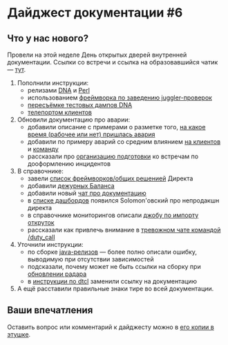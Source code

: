 # Дайджест документации #6

## Что у нас нового?
Провели на этой неделе День открытых дверей внутренней документации. Ссылки со встречи и ссылка на образовавшийся чатик — [тут](https://wiki.yandex-team.ru/direct/development/techtalks/20200825/).

1. Пополнили инструкции:
   * релизами [DNA](../../../guide/releases/dna.md) и [Perl](../../../guide/releases/perl.md)
   * использованием [фреймворка по заведению juggler-проверок](../../../jeri/howto-directadmin-juggler.md)
   * [пересъёмке тестовых дампов DNA](../../../frontend/how-to-refresh-dumps.md)
   * [телепортом клиентов](../../../guide/basics/howto_teleport.md)
1. Обновили документацию про аварии:
   * добавили описание с примерами о разметке того, [на какое время (рабочее или нет) пришлась авария](../../../incidents/spi-ticket.md#hours)
   * добавили по примеру аварий со средним влиянием [на клиентов](../../../incidents/spi-ticket.md#impact-clients) и [команду](../../../incidents/spi-ticket.md#impact-team)
   * рассказали про [организацию подготовки](../../../incidents/after-incident.md#2.-dooformlenie) ко встречам по дооформлению инцидентов
1. В справочнике:
   * завели [список фреймворков/общих решенией](../../direct-frameworks.md) Директа
   * добавили [дежурных Баланса](../../duty.md#balans)
   * добавили новый [чат про документацию](../../chats.md#docs)
   * в [списке дашбордов](../../dashboards.md#ekspluatatsiia) появился Solomon'овский про непродакшн директа
   * в справочнике мониторингов описали [джобу по импорту откруток](../../alerts/active-orders-import-job.md)
   * рассказали как привлечь внимание в [тревожном чате командой /duty_call](../../chats.md#direct-prod-problems)
1. Уточнили инструкции:
   * по сборке [java-релизов](../../../guide/releases/java-web.md#create) — более полно описали ошибку, выводимую при отсутствии зависимостей
   * подсказали, почему может не быть ссылки на сборку при [обновлении радара](../../../guide/jeri/radar-update.md)
   * в [инструкции по dtcl](../../../jeri/howto-dctl.md) заменили ссылку на документацию
1. А ещё расставили правильные знаки тире во всей документации.

## Ваши впечатления
Оставить вопрос или комментарий к дайджесту можно в [его копии в этушке](https://clubs.at.yandex-team.ru/direct-dev/603).
